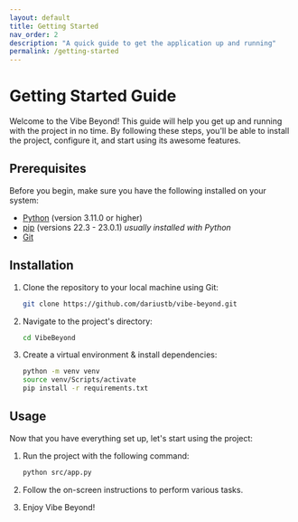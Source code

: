 ```yaml
---
layout: default
title: Getting Started
nav_order: 2
description: "A quick guide to get the application up and running"
permalink: /getting-started
---
```


# Getting Started Guide

Welcome to the Vibe Beyond! This guide will help you get up and running with the project in no time. By following these steps, you'll be able to install the project, configure it, and start using its awesome features.

## Prerequisites

Before you begin, make sure you have the following installed on your system:

- [Python](https://python.org) (version 3.11.0 or higher)
- [pip](https://pip.pypa.io/en/stable/getting-started/) (versions 22.3 - 23.0.1) *usually installed with Python*
- [Git](https://git-scm.com/downloads)

## Installation

1. Clone the repository to your local machine using Git:

   ```bash
   git clone https://github.com/dariustb/vibe-beyond.git
   ```

2. Navigate to the project's directory:

   ```bash
   cd VibeBeyond
   ```

3. Create a virtual environment & install dependencies:

   ```bash
   python -m venv venv
   source venv/Scripts/activate
   pip install -r requirements.txt
   ```

## Usage

Now that you have everything set up, let's start using the project:

1. Run the project with the following command:

   ```bash
   python src/app.py
   ```

2. Follow the on-screen instructions to perform various tasks.

3. Enjoy Vibe Beyond!

